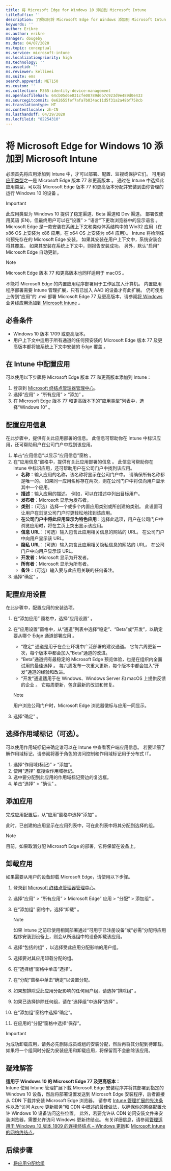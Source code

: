 ```yaml
---
title: 将 Microsoft Edge for Windows 10 添加到 Microsoft Intune
titleSuffix: ''
description: 了解如何将 Microsoft Edge for Windows 添加到 Microsoft Intune。
keywords: ''
author: Erikre
ms.author: erikre
manager: dougeby
ms.date: 04/07/2020
ms.topic: conceptual
ms.service: microsoft-intune
ms.localizationpriority: high
ms.technology: ''
ms.assetid: ''
ms.reviewer: kellieei
ms.suite: ems
search.appverid: MET150
ms.custom: ''
ms.collection: M365-identity-device-management
ms.openlocfilehash: 64cb05d6e031cfe08789d6b7c923d9e489d0e433
ms.sourcegitcommit: 0e62655fef7afa7b034ac11d5f31a2a48bf758cb
ms.translationtype: HT
ms.contentlocale: zh-CN
ms.lasthandoff: 04/29/2020
ms.locfileid: "82254310"
---
```

# <a name="add-microsoft-edge-for-windows-10-to-microsoft-intune"></a>将 Microsoft Edge for Windows 10 添加到 Microsoft Intune

必须首先将应用添加到 Intune 中，才可以部署、配置、监视或保护它们。 可用的[应用类型](apps-add.md#app-types-in-microsoft-intune)之一是 Microsoft Edge 版本 77 和更高版本  。 通过在 Intune 中选择此应用类型，可以将 Microsoft Edge 版本 77 和更高版本分配并安装到由你管理的运行 Windows 10 的设备  。

> [!IMPORTANT]
> 此应用类型为 Windows 10 提供了稳定渠道、Beta 渠道和 Dev 渠道。 部署仅使用英语 (EN)，但最终用户可以在“设置” > “语言”下更改浏览器中的显示语言   。 Microsoft Edge 是一款安装在系统上下文和类似体系结构中的 Win32 应用（在 x86 OS 上安装为 x86 应用，在 x64 OS 上安装为 x64 应用）。 Intune 将检测任何预先存在的 Microsoft Edge 安装。 如果其安装在用户上下文中，系统安装会将其覆盖。 如果其安装在系统上下文中，则报告安装成功。 另外，默认“启用”  Microsoft Edge 自动更新。

> [!NOTE]
> Microsoft Edge 版本 77 和更高版本也同样适用于 macOS  。
>
> 不能将 Microsoft Edge 的内置应用程序部署用于工作区加入计算机。 内置应用程序部署需要 Intune 管理扩展，只有已加入 AAD 的设备才有此扩展。 仍可使用上传到“应用”的 .msi 部署 Microsoft Edge 77 及更高版本，请参阅[将 Windows 业务线应用添加到 Microsoft Intune](lob-apps-windows.md)    。

## <a name="prerequisites"></a>必备条件

- Windows 10 版本 1709 或更高版本。
- 用户上下文中适用于所有通道的任何预安装的 Microsoft Edge 版本 77 及更高版本都将被系统上下文中安装的 Edge 覆盖  。

## <a name="configure-the-app-in-intune"></a>在 Intune 中配置应用

可以使用以下步骤将 Microsoft Edge 版本 77 和更高版本添加到 Intune：

1. 登录到 [Microsoft 终结点管理器管理中心](https://go.microsoft.com/fwlink/?linkid=2109431)。
2. 选择“应用”   > “所有应用”   > “添加”  。
3. 在 Microsoft Edge 版本 77 和更高版本下的“应用类型”列表中，选择“Windows 10”    。

## <a name="configure-app-information"></a>配置应用信息

在此步骤中，提供有关此应用部署的信息。 此信息可帮助你在 Intune 中标识应用，还可帮助用户在公司门户中找到该应用。

1. 单击“应用信息”以显示“应用信息”窗格   。
2. 在“应用信息”窗格中，提供有关此应用部署的信息  。 此信息可帮助你在 Intune 中标识应用，还可帮助用户在公司门户中找到该应用。
    - **名称**：输入应用的名称，该名称将显示在公司门户中。 请确保所有名称都是唯一的。 如果同一应用名称存在两次，则在公司门户中将仅向用户显示其中一个应用。
    - **描述**：输入应用的描述。 例如，可以在描述中列出目标用户。
    - **发布者**：Microsoft 显示为发布者。
    - **类别**：（可选）选择一个或多个内置应用类别或所创建的类别。 此设置可让用户在浏览公司门户时更轻松地找到该应用。
    - **在公司门户中将此应用显示为特色应用**：选择此选项，用户在公司门户中浏览应用时，将在主页上突出显示该应用。
    - **信息 URL**：（可选）输入包含此应用相关信息的网站的 URL。 在公司门户中向用户显示该 URL。
    - **隐私 URL**：（可选）输入包含此应用相关隐私信息的网站的 URL。 在公司门户中向用户显示该 URL。
    - **开发者**：Microsoft 显示为开发者。
    - **所有者**：Microsoft 显示为所有者。
    - **备注**：（可选）输入要与此应用关联的任何备注。
3. 选择“确定”  。

## <a name="configure-app-settings"></a>配置应用设置
在此步骤中，配置应用的安装选项。

1. 在“添加应用”  窗格中，选择“应用设置”  。
2. 在“应用设置”窗格中，从“通道”列表中选择“稳定”、“Beta”或“开发”，以确定要从哪个 Edge 通道部署应用      。
    - “稳定”  通道是用于在企业环境中广泛部署的建议通道。 它每六周更新一次，每个版本中都会加入“Beta”通道的改进。
    - “Beta”通道拥有最稳定的 Microsoft Edge 预览体验，也是在组织内全面试用的最佳选择  。 每六周发布一次重大更新，每个版本中都会加入“开发”通道的经验和改进。
    - “开发”通道适用于在 Windows、Windows Server 和 macOS 上提供反馈的企业  。 它每周更新，包含最新的改进和修复。

    > [!NOTE]
    > 用户浏览公司门户时，Microsoft Edge 浏览器徽标与应用一同显示。

3.    选择“确定”  。

## <a name="select-scope-tags-optional"></a>选择作用域标记（可选）。
可以使用作用域标记来确定谁可以在 Intune 中查看客户端应用信息。 若要详细了解作用域标记，请参阅将基于角色的访问控制和作用域标记用于分布式 IT。
1.    选择“作用域(标记)”   >   “添加”。
2.    使用“选择”  框搜索作用域标记。
3.    选中要分配到此应用的作用域标记旁边的复选框。
4.    单击“选择” > “确认”   。

## <a name="add-the-app"></a>添加应用
完成应用配置后，从“应用”窗格中选择“添加”   。 

此时，已创建的应用显示在应用列表中，可在此列表中将其分配到选择的组。 

> [!NOTE]
> 目前，如果取消分配 Microsoft Edge 的部署，它将保留在设备上。

## <a name="uninstall-the-app"></a>卸载应用

如果需要从用户的设备卸载 Microsoft Edge，请使用以下步骤。

1. 登录到 [Microsoft 终结点管理器管理中心](https://go.microsoft.com/fwlink/?linkid=2109431)。
2. 选择“应用”   > “所有应用”   > Microsoft Edge”  应用 > “分配”   > 添加组”  。
3. 在“添加组”  窗格中，选择“卸载”  。

    > [!NOTE]
    > 如果 Intune 之前已使用相同部署通过“可用于已注册设备”或“必需”分配将应用程序安装到设备上，则会从所选组中的设备卸载该应用。  
4. 选择“包括的组”  ，以选择受此应用分配影响的用户组。
5. 选择要对其应用卸载分配的组。
6. 在“选择组”窗格中单击“选择”。  
7. 在“分配”窗格中单击“确定”以设置分配。  
8. 如果想排除受此应用分配影响的任何用户组，请选择“排除组”  。
9. 如果已选择排除任何组，请在“选择组”中选择“选择”   。
10. 在“添加组”窗格中选择“确定”。  
11. 在应用的“分配”窗格中选择“保存”。  

> [!IMPORTANT]
> 为成功卸载应用，请务必先删除成员或组的安装分配，然后再将其分配到待卸载。 如果将一个组同时分配为安装应用和卸载应用，将保留而不会删除该应用。

## <a name="troubleshooting"></a>疑难解答
**适用于 Windows 10 的 Microsoft Edge 77 及更高版本：**<br>
Intune 使用 Intune 管理扩展下载 Microsoft Edge 安装程序并将其部署到指定的 Windows 10 设备，然后将部署设置发送到 Microsoft Edge 安装程序，后者直接从 CDN 下载并安装 Microsoft Edge 浏览器。 请参考 [Intune 管理扩展的先决条件](intune-management-extension.md#prerequisites)以及“访问 Azure 更新服务”和 CDN 中概述的最佳做法，以确保你的网络配置允许 Windows 10 设备访问这些位置。 此外，若要允许从 CDN 访问安装文件来安装浏览器，需要允许访问 Windows 更新终结点。 有关详细信息，请参阅[管理适用于 Windows 10 版本 1809 的连接终结点 – Windows 更新](https://docs.microsoft.com/windows/privacy/manage-windows-1809-endpoints#windows-update)和 [Microsoft Intune 的网络终结点](../fundamentals/intune-endpoints.md)。

## <a name="next-steps"></a>后续步骤
- [将应用分配给组](apps-deploy.md)

